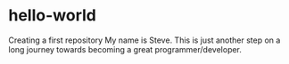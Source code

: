 # hello-world
Creating a first repository
My name is Steve. This is just another step on a long journey towards becoming a great programmer/developer.
